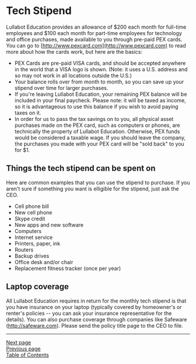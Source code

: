 # Tech Stipend

Lullabot Education provides an allowance of $200 each month for full-time employees and $100 each month for part-time employees for technology and office purchases, made available to you through pre-paid PEX cards. You can go to [http://www.pexcard.com](http://www.pexcard.com) to read more about how the cards work, but here are the basics:

- PEX Cards are pre-paid VISA cards, and should be accepted anywhere in the world that a VISA logo is shown. (Note: it uses a U.S. address and so may not work in all locations outside the U.S.)
- Your balance rolls over from month to month, so you can save up your stipend over time for larger purchases.
- If you're leaving Lullabot Education, your remaining PEX balance will be included in your final paycheck. Please note: it will be taxed as income, so it is advantageous to use this balance if you wish to avoid paying taxes on it.
- In order for us to pass the tax savings on to you, all physical asset purchases made on the PEX card, such as computers or phones, are technically the property of Lullabot Education. Otherwise, PEX funds would be considered a taxable wage. If you should leave the company, the purchases you made with your PEX card will be "sold back" to you for $1.

## Things the tech stipend can be spent on
Here are common examples that you can use the stipend to purchase. If you aren't sure if something you want is elligible for the stipend, just ask the CEO.

- Cell phone bill
- New cell phone
- Skype credit
- New apps and new software
- Computers
- Internet service
- Printers, paper, ink
- Routers
- Backup drives
- Office desk and/or chair
- Replacement fitness tracker (once per year)

## Laptop coverage
All Lullabot Education requires in return for the monthly tech stipend is that you have insurance on your laptop (typically covered by homeowner's or renter's policies -- you can ask your insurance representative for the details). You can also purchase coverage through companies like Safeware (http://safeware.com). Please send the policy title page to the CEO to file.

---
[Next page](06education.md)  
[Previous page](04retirement.md)  
[Table of Contents](../README.md#table-of-contents)
